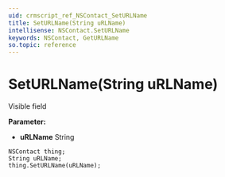 ```yaml
---
uid: crmscript_ref_NSContact_SetURLName
title: SetURLName(String uRLName)
intellisense: NSContact.SetURLName
keywords: NSContact, GetURLName
so.topic: reference
---
```


# SetURLName(String uRLName)

Visible field

**Parameter:** 
* **uRLName** String

```crmscript
NSContact thing;
String uRLName;
thing.SetURLName(uRLName);
```

